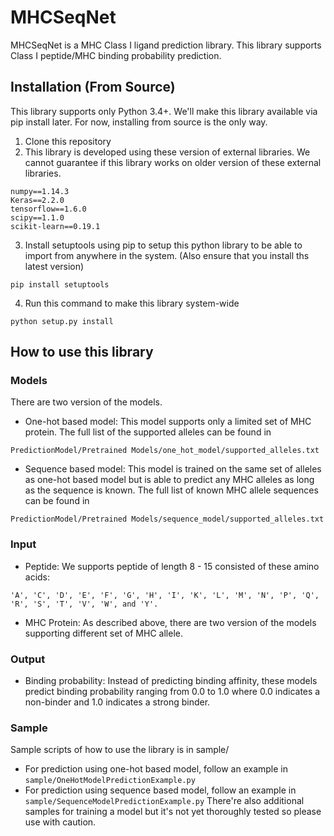# MHCSeqNet

MHCSeqNet is a MHC Class I ligand prediction library. This library supports Class I peptide/MHC binding probability prediction.

## Installation (From Source)
This library supports only Python 3.4+.
We'll make this library available via pip install later. For now, installing from source is the only way.
1. Clone this repository 
2. This library is developed using these version of external libraries. We cannot guarantee if this library works on older version of these external libraries.
```
numpy==1.14.3
Keras==2.2.0
tensorflow==1.6.0
scipy==1.1.0
scikit-learn==0.19.1
```
3. Install setuptools using pip to setup this python library to be able to import from anywhere in the system. (Also ensure that you install ths latest version)
```
pip install setuptools
```
4. Run this command to make this library system-wide
```
python setup.py install
```

## How to use this library
### Models
There are two version of the models.
- One-hot based model: This model supports only a limited set of MHC protein. The full list of the supported alleles can be found in 
```
PredictionModel/Pretrained Models/one_hot_model/supported_alleles.txt
```
- Sequence based model: This model is trained on the same set of alleles as one-hot based model but is able to predict any MHC alleles as long as the sequence is known. The full list of known MHC allele sequences can be found in
```
PredictionModel/Pretrained Models/sequence_model/supported_alleles.txt
```

### Input
- Peptide: We supports peptide of length 8 - 15 consisted of these amino acids:
```
'A', 'C', 'D', 'E', 'F', 'G', 'H', 'I', 'K', 'L', 'M', 'N', 'P', 'Q', 'R', 'S', 'T', 'V', 'W', and 'Y'.
```
- MHC Protein: As described above, there are two version of the models supporting different set of MHC allele.
### Output
- Binding probability: Instead of predicting binding affinity, these models predict binding probability ranging from 0.0 to 1.0 where 0.0 indicates a non-binder and 1.0 indicates a strong binder.

### Sample
Sample scripts of how to use the library is in sample/
  - For prediction using one-hot based model, follow an example in ```sample/OneHotModelPredictionExample.py```
  - For prediction using sequence based model, follow an example in ```sample/SequenceModelPredictionExample.py```
There're also additional samples for training a model but it's not yet thoroughly tested so please use with caution.
